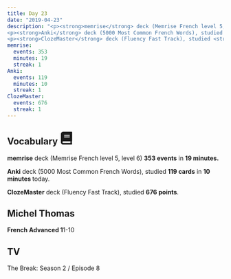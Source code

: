 ```yaml
---
title: Day 23
date: "2019-04-23"
description: "<p><strong>memrise</strong> deck (Memrise French level 5, level 6) <strong>353 events</strong> in <strong>19 minutes.</strong></p>
<p><strong>Anki</strong> deck (5000 Most Common French Words), studied <strong>119 cards</strong> in <strong>10 minutes </strong>today.</p>
<p><strong>ClozeMaster</strong> deck (Fluency Fast Track), studied <strong>676 points</strong>.</p>"
memrise: 
  events: 353
  minutes: 19
  streak: 1
Anki:
  events: 119
  minutes: 10
  streak: 1
ClozeMaster:
  events: 676
  streak: 1
---
```


<h2>Vocabulary <svg height="30" width="30" aria-hidden="true" focusable="false" data-prefix="fas" data-icon="book" class="svg-inline--fa fa-book fa-w-14" role="img" xmlns="http://www.w3.org/2000/svg" viewBox="0 0 448 512"><path fill="currentColor" d="M448 360V24c0-13.3-10.7-24-24-24H96C43 0 0 43 0 96v320c0 53 43 96 96 96h328c13.3 0 24-10.7 24-24v-16c0-7.5-3.5-14.3-8.9-18.7-4.2-15.4-4.2-59.3 0-74.7 5.4-4.3 8.9-11.1 8.9-18.6zM128 134c0-3.3 2.7-6 6-6h212c3.3 0 6 2.7 6 6v20c0 3.3-2.7 6-6 6H134c-3.3 0-6-2.7-6-6v-20zm0 64c0-3.3 2.7-6 6-6h212c3.3 0 6 2.7 6 6v20c0 3.3-2.7 6-6 6H134c-3.3 0-6-2.7-6-6v-20zm253.4 250H96c-17.7 0-32-14.3-32-32 0-17.6 14.4-32 32-32h285.4c-1.9 17.1-1.9 46.9 0 64z"></path></svg></h2>
<p><strong>memrise</strong> deck (Memrise French level 5, level 6) <strong>353 events</strong> in <strong>19 minutes.</strong></p>
<p><strong>Anki</strong> deck (5000 Most Common French Words), studied <strong>119 cards</strong> in <strong>10 minutes </strong>today.</p>
<p><strong>ClozeMaster</strong> deck (Fluency Fast Track), studied <strong>676 points</strong>.</p>

<h2>Michel Thomas</h2>
<strong>French Advanced 1</strong>1-10

<h2>TV</h2>
The Break: Season 2 / Episode 8
